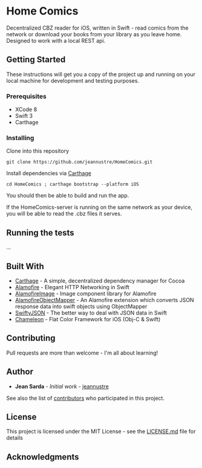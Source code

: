 # Home Comics

Decentralized CBZ reader for iOS, written in Swift - read comics from the network or download your books from your library as you leave home.
Designed to work with a local REST api.

## Getting Started

These instructions will get you a copy of the project up and running on your local machine for development and testing purposes.

### Prerequisites

* XCode 8
* Swift 3
* Carthage

### Installing

Clone into this repository
```
git clone https://github.com/jeannustre/HomeComics.git
```
Install dependencies via [Carthage](https://github.com/Carthage/Carthage)
```
cd HomeComics ; carthage bootstrap --platform iOS
```
You should then be able to build and run the app.

If the HomeComics-server is running on the same network as your device, you will be able to read the .cbz files it serves.

## Running the tests

...

## Built With

* [Carthage](https://github.com/Carthage/Carthage) - A simple, decentralized dependency manager for Cocoa
* [Alamofire](https://github.com/Alamofire/Alamofire) - Elegant HTTP Networking in Swift
* [AlamofireImage](https://github.com/Alamofire/AlamofireImage) - Image component library for Alamofire
* [AlamofireObjectMapper](https://github.com/tristanhimmelman/AlamofireObjectMapper) - An Alamofire extension which converts JSON response data into swift objects using ObjectMapper
* [SwiftyJSON](https://github.com/SwiftyJSON/SwiftyJSON) - The better way to deal with JSON data in Swift
* [Chameleon](https://github.com/ViccAlexander/Chameleon) - Flat Color Framework for iOS (Obj-C & Swift)

## Contributing

Pull requests are more than welcome - I'm all about learning!

## Author

* **Jean Sarda** - *Initial work* - [jeannustre](https://github.com/jeannustre)

See also the list of [contributors](https://github.com/jeannustre/HomeComics/contributors) who participated in this project.

## License

This project is licensed under the MIT License - see the [LICENSE.md](LICENSE.md) file for details

## Acknowledgments
